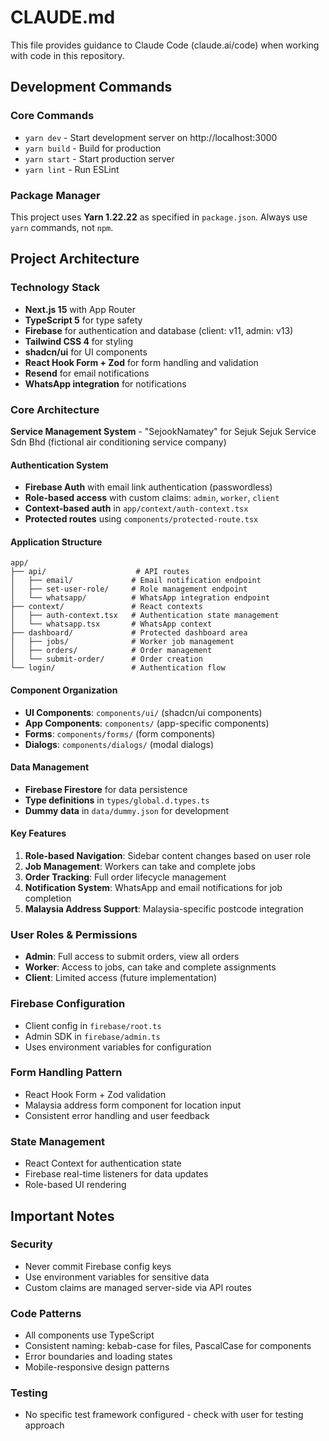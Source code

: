 # CLAUDE.md

This file provides guidance to Claude Code (claude.ai/code) when working with code in this repository.

## Development Commands

### Core Commands
- `yarn dev` - Start development server on http://localhost:3000
- `yarn build` - Build for production
- `yarn start` - Start production server
- `yarn lint` - Run ESLint

### Package Manager
This project uses **Yarn 1.22.22** as specified in `package.json`. Always use `yarn` commands, not `npm`.

## Project Architecture

### Technology Stack
- **Next.js 15** with App Router
- **TypeScript 5** for type safety
- **Firebase** for authentication and database (client: v11, admin: v13)
- **Tailwind CSS 4** for styling
- **shadcn/ui** for UI components
- **React Hook Form + Zod** for form handling and validation
- **Resend** for email notifications
- **WhatsApp integration** for notifications

### Core Architecture

**Service Management System** - "SejookNamatey" for Sejuk Sejuk Service Sdn Bhd (fictional air conditioning service company)

#### Authentication System
- **Firebase Auth** with email link authentication (passwordless)
- **Role-based access** with custom claims: `admin`, `worker`, `client`
- **Context-based auth** in `app/context/auth-context.tsx`
- **Protected routes** using `components/protected-route.tsx`

#### Application Structure
```
app/
├── api/                    # API routes
│   ├── email/             # Email notification endpoint
│   ├── set-user-role/     # Role management endpoint
│   └── whatsapp/          # WhatsApp integration endpoint
├── context/               # React contexts
│   ├── auth-context.tsx   # Authentication state management
│   └── whatsapp.tsx       # WhatsApp context
├── dashboard/             # Protected dashboard area
│   ├── jobs/              # Worker job management
│   ├── orders/            # Order management
│   └── submit-order/      # Order creation
└── login/                 # Authentication flow
```

#### Component Organization
- **UI Components**: `components/ui/` (shadcn/ui components)
- **App Components**: `components/` (app-specific components)
- **Forms**: `components/forms/` (form components)
- **Dialogs**: `components/dialogs/` (modal dialogs)

#### Data Management
- **Firebase Firestore** for data persistence
- **Type definitions** in `types/global.d.types.ts`
- **Dummy data** in `data/dummy.json` for development

#### Key Features
1. **Role-based Navigation**: Sidebar content changes based on user role
2. **Job Management**: Workers can take and complete jobs
3. **Order Tracking**: Full order lifecycle management
4. **Notification System**: WhatsApp and email notifications for job completion
5. **Malaysia Address Support**: Malaysia-specific postcode integration

### User Roles & Permissions
- **Admin**: Full access to submit orders, view all orders
- **Worker**: Access to jobs, can take and complete assignments
- **Client**: Limited access (future implementation)

### Firebase Configuration
- Client config in `firebase/root.ts`
- Admin SDK in `firebase/admin.ts`
- Uses environment variables for configuration

### Form Handling Pattern
- React Hook Form + Zod validation
- Malaysia address form component for location input
- Consistent error handling and user feedback

### State Management
- React Context for authentication state
- Firebase real-time listeners for data updates
- Role-based UI rendering

## Important Notes

### Security
- Never commit Firebase config keys
- Use environment variables for sensitive data
- Custom claims are managed server-side via API routes

### Code Patterns
- All components use TypeScript
- Consistent naming: kebab-case for files, PascalCase for components
- Error boundaries and loading states
- Mobile-responsive design patterns

### Testing
- No specific test framework configured - check with user for testing approach